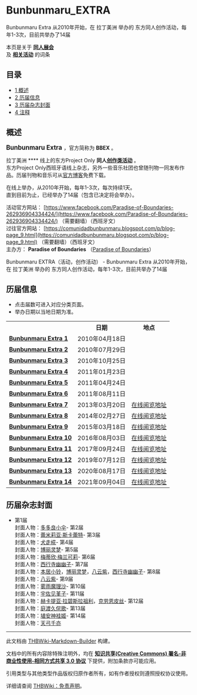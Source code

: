 # Bunbunmaru_EXTRA

<!-- source html: G:\repos\THBWiki-Markdown-Builder\THBWikiMarkdown\Temp\main\9\95\ns0%3ABunbunmaru_EXTRA.html -->

Bunbunmaru Extra 从2010年开始，在 拉丁美洲 举办的  东方同人创作活动，每年1-3次，目前共举办了14届

本页是关于 **[同人展会](./同人展会.md#展会类活动)**   
及 **[相关活动](./相关活动.md)** 的词条

## 目录

- [1 概述](#概述)
- [2 历届信息](#历届信息)
- [3 历届杂志封面](#历届杂志封面)
- [4 注释](#注释)





## 概述
  
<big> **Bunbunmaru Extra** </big>，官方简称为 **BBEX** 。  
  
  
  
  
拉丁美洲 **** 线上的东方Project Only **同人[创作类活动](./创作类活动.md#创作类活动)** 。  
东方Project Only西班牙语线上杂志，另外一些音乐社团也曾随刊物一同发布作品。历届刊物和音乐可从[官方博客](https://comunidadbunbunmaru.blogspot.com/p/blog-page_9.html)免费下载。  
  
在线上举办，从2010年开始，每年1-3次，每次持续1天。  
直到目前为止，已经举办了14届（包含已决定将会举办）。  
  
  
  
  
活动官方网站： [https://www.facebook.com/Paradise-of-Boundaries-262936904334424/](https://www.facebook.com/Paradise-of-Boundaries-262936904334424/) （需要翻墙）（西班牙文）  
过往官方网站： [https://comunidadbunbunmaru.blogspot.com/p/blog-page_9.html](https://comunidadbunbunmaru.blogspot.com/p/blog-page_9.html) （需要翻墙）（西班牙文）  
主办方： **Paradise of Boundaries** （[Paradise of Boundaries](./Paradise_of_Boundaries.md)）  
  
Bunbunmaru EXTRA（活动，创作活动） - Bunbunmaru Extra 从2010年开始，在 拉丁美洲 举办的  东方同人创作活动，每年1-3次，目前共举办了14届

## 历届信息
- 点击届数可进入对应分类页面。
- 举办日期以当地日期为准。


<table>
<tbody><tr><th> </th><th>日期</th><th>地点</th></tr>
<tr><td id="1"><b><a href="/展会作品列表?e=Bunbunmaru+EXTRA%231">Bunbunmaru Extra 1</a></b></td><td id="ev-1">2010年04月18日</td><td></td></tr>
<tr><td id="2"><b><a href="/展会作品列表?e=Bunbunmaru+EXTRA%232">Bunbunmaru Extra 2</a></b></td><td id="ev-2">2010年07月29日</td><td></td></tr>
<tr><td id="3"><b><a href="/展会作品列表?e=Bunbunmaru+EXTRA%233">Bunbunmaru Extra 3</a></b></td><td id="ev-3">2010年10月25日</td><td></td></tr>
<tr><td id="4"><b><a href="/展会作品列表?e=Bunbunmaru+EXTRA%234">Bunbunmaru Extra 4</a></b></td><td id="ev-4">2011年01月23日</td><td></td></tr>
<tr><td id="5"><b><a href="/展会作品列表?e=Bunbunmaru+EXTRA%235">Bunbunmaru Extra 5</a></b></td><td id="ev-5">2011年04月24日</td><td></td></tr>
<tr><td id="6"><b><a href="/展会作品列表?e=Bunbunmaru+EXTRA%236">Bunbunmaru Extra 6</a></b></td><td id="ev-6">2011年08月11日</td><td></td></tr>
<tr><td id="7"><b><a href="/展会作品列表?e=Bunbunmaru+EXTRA%237">Bunbunmaru Extra 7</a></b></td><td id="ev-7">2013年03月20日</td><td><a rel="nofollow" class="external text" href="https://issuu.com/akaiarashi/docs/bbex07">在线阅览地址</a></td></tr>
<tr><td id="8"><b><a href="/展会作品列表?e=Bunbunmaru+EXTRA%238">Bunbunmaru Extra 8</a></b></td><td id="ev-8">2014年02月27日</td><td><a rel="nofollow" class="external text" href="http://issuu.com/akaiarashi/docs/_bbex__no8">在线阅览地址</a></td></tr>
<tr><td id="9"><b><a href="/展会作品列表?e=Bunbunmaru+EXTRA%239">Bunbunmaru Extra 9</a></b></td><td id="ev-9">2015年03月18日</td><td><a rel="nofollow" class="external text" href="https://issuu.com/blanckomeiji/docs/_bbex__n___9">在线阅览地址</a></td></tr>
<tr><td id="10"><b><a href="/展会作品列表?e=Bunbunmaru+EXTRA%2310">Bunbunmaru Extra 10</a></b></td><td id="ev-10">2016年08月03日</td><td><a rel="nofollow" class="external text" href="https://issuu.com/blanckomeiji/docs/bbex_10">在线阅览地址</a></td></tr>
<tr><td id="11"><b><a href="/展会作品列表?e=Bunbunmaru+EXTRA%2311">Bunbunmaru Extra 11</a></b></td><td id="ev-11">2017年09月24日</td><td><a rel="nofollow" class="external text" href="https://issuu.com/blanckomeiji/docs/bbex11">在线阅览地址</a></td></tr>
<tr><td id="12"><b><a href="/展会作品列表?e=Bunbunmaru+EXTRA%2312">Bunbunmaru Extra 12</a></b></td><td id="ev-12">2019年07月12日</td><td><a rel="nofollow" class="external text" href="https://issuu.com/thetalkingsheep/docs/bbex12">在线阅览地址</a></td></tr>
<tr><td id="13"><b><a href="/展会作品列表?e=Bunbunmaru+EXTRA%2313">Bunbunmaru Extra 13</a></b></td><td id="ev-13">2020年08月17日</td><td><a rel="nofollow" class="external text" href="https://issuu.com/paradiseofboundaries/docs/bunbunmaru_extra_edici_n_no._133dfui">在线阅览地址</a></td></tr>
<tr><td id="14"><b><a href="/展会作品列表?e=Bunbunmaru+EXTRA%2314">Bunbunmaru Extra 14</a></b></td><td id="ev-14">2021年09月04日</td><td><a rel="nofollow" class="external text" href="https://issuu.com/paradiseofboundaries/docs/bunbunmaru_extra_14">在线阅览地址</a></td></tr>
</tbody></table>



## 历届杂志封面
- [](./文件-BBEX1宣传图1.png.md)第1届  
封面人物：[多多良小伞](./多多良小伞.md)- [](./文件-BBEX2宣传图1.png.md)第2届  
封面人物：[蕾米莉亚·斯卡蕾特](./蕾米莉亚·斯卡蕾特.md)- [](./文件-BBEX3宣传图1.png.md)第3届  
封面人物：[犬走椛](./犬走椛.md)- [](./文件-BBEX4宣传图1.png.md)第4届  
封面人物：[博丽灵梦](./博丽灵梦.md)- [](./文件-BBEX5宣传图1.png.md)第5届  
封面人物：[梅蒂欣·梅兰可莉](./梅蒂欣·梅兰可莉.md)- [](./文件-BBEX6宣传图1.png.md)第6届  
封面人物：[西行寺幽幽子](./西行寺幽幽子.md)- [](./文件-BBEX7宣传图1.png.md)第7届  
封面人物：[本居小铃](./本居小铃.md)，[博丽灵梦](./博丽灵梦.md)，[八云紫](./八云紫.md)，[西行寺幽幽子](./西行寺幽幽子.md)- [](./文件-BBEX8宣传图1.png.md)第8届  
封面人物：[八云紫](./八云紫.md)- [](./文件-BBEX9宣传图1.png.md)第9届  
封面人物：[雾雨魔理沙](./雾雨魔理沙.md)- [](./文件-BBEX10宣传图1.png.md)第10届  
封面人物：[宇佐见堇子](./宇佐见堇子.md)- [](./文件-BBEX11宣传图1.png.md)第11届  
封面人物：[赫卡提亚·拉碧斯拉祖利](./赫卡提亚·拉碧斯拉祖利.md)，[克劳恩皮丝](./克劳恩皮丝.md)- [](./文件-BBEX12宣传图1.jpg.md)第12届  
封面人物：[庭渡久侘歌](./庭渡久侘歌.md)- [](./文件-BBEX13宣传图1.png.md)第13届  
封面人物：[埴安神袿姬](./埴安神袿姬.md)- [](./文件-BBEX14宣传图1.png.md)第14届  
封面人物：[天弓千亦](./天弓千亦.md)


  
  

  

  
  






---

此文档由 [THBWiki-Markdown-Builder](https://github.com/Delsin-Yu/THBWiki-Markdown-Builder) 构建。

文档中的所有内容除特殊注明外，均在 [**知识共享(Creative Commons) 署名-非商业性使用-相同方式共享 3.0 协议**](https://creativecommons.org/licenses/by-sa/3.0/deed.zh-hans) 下提供，附加条款亦可能应用。

引用类型与其他类型作品版权归原作者所有，如有作者授权则遵照授权协议使用。

详细请查阅 [THBWiki：免责声明](https://thbwiki.cc/THBWiki:%E5%85%8D%E8%B4%A3%E5%A3%B0%E6%98%8E)。

